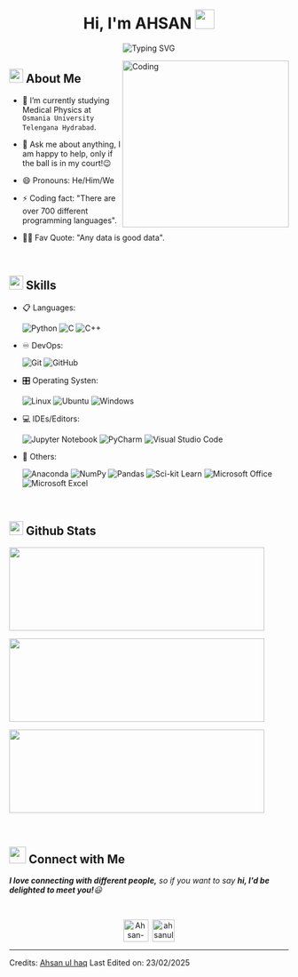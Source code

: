 <h1 align="center">Hi, I'm AHSAN <img src="https://media.giphy.com/media/hvRJCLFzcasrR4ia7z/giphy.gif" width="35"></h1>

<div align="center">
  
![Typing SVG](https://readme-typing-svg.herokuapp.com?font=ROBOT&size=25&color=39FF14&background=000000&center=true&vCenter=true&width=490&lines=%3E+Welcome+to+my+GitHub+profile...!)

</div>

<img align="right" alt="Coding" width="300" height="300" src="https://media3.giphy.com/media/VTtANKl0beDFQRLDTh/giphy.gif?cid=ecf05e47jacxiwiwd7ur7hmgzreyrv0a11bs0tptqen04p1x&rid=giphy.gif&ct=g">

## <img src="https://c.tenor.com/NCRHhqkXrJYAAAAi/programmers-go-internet.gif" width="25">  <b>About Me</b>

- 🔭 I’m currently studying Medical Physics at `Osmania University Telengana Hydrabad`.

- 💬 Ask me about anything, I am happy to help, only if the ball is in my court!😉

- 😄 Pronouns: He/Him/We

- ⚡ Coding fact: "There are over 700 different programming languages".

- 💪🏼 Fav Quote: "Any data is good data".

<br>

## <img src="https://media2.giphy.com/media/QssGEmpkyEOhBCb7e1/giphy.gif?cid=ecf05e47a0n3gi1bfqntqmob8g9aid1oyj2wr3ds3mg700bl&rid=giphy.gif" width ="25"><b> Skills</b>

<p align="center">

- 📋 Languages:

    ![Python](https://img.shields.io/badge/python-3670A0?style=for-the-badge&logo=python&logoColor=ffdd54)
    ![C](https://img.shields.io/badge/C-%2300599C.svg?style=for-the-badge&logo=c&logoColor=white)
    ![C++](https://img.shields.io/badge/C++-%2300599C.svg?style=for-the-badge&logo=cplusplus&logoColor=white)

- ♾️ DevOps:

    ![Git](https://img.shields.io/badge/git-%23F05033.svg?style=for-the-badge&logo=git&logoColor=white)
    ![GitHub](https://img.shields.io/badge/github-%23121011.svg?style=for-the-badge&logo=github&logoColor=white)
    

- 🎛️ Operating Systen:

    ![Linux](https://img.shields.io/badge/Linux-FCC624?style=for-the-badge&logo=linux&logoColor=black)
    ![Ubuntu](https://img.shields.io/badge/Ubuntu-E95420?style=for-the-badge&logo=ubuntu&logoColor=white)
    ![Windows](https://img.shields.io/badge/Windows-0078D6?style=for-the-badge&logo=windows&logoColor=white)
    
- 💻 IDEs/Editors:

    ![Jupyter Notebook](https://img.shields.io/badge/jupyter-%23FA0F00.svg?style=for-the-badge&logo=jupyter&logoColor=white)
    ![PyCharm](https://img.shields.io/badge/pycharm-143?style=for-the-badge&logo=pycharm&logoColor=black&color=black&labelColor=green)
    ![Visual Studio Code](https://img.shields.io/badge/Visual%20Studio%20Code-0078d7.svg?style=for-the-badge&logo=visual-studio-code&logoColor=white)
    
- 🥅 Others:

    ![Anaconda](https://img.shields.io/badge/Anaconda-%2344A833.svg?style=for-the-badge&logo=anaconda&logoColor=white)
    ![NumPy](https://img.shields.io/badge/numpy-%23013243.svg?style=for-the-badge&logo=numpy&logoColor=white)
    ![Pandas](https://img.shields.io/badge/pandas-%23150458.svg?style=for-the-badge&logo=pandas&logoColor=white)
    ![Sci-kit Learn](https://img.shields.io/badge/scikit_learn-F7931E?style=for-the-badge&logo=scikit-learn&logoColor=white)
    ![Microsoft Office](https://img.shields.io/badge/Microsoft_Office-D83B01?style=for-the-badge&logo=microsoft-office&logoColor=white)
    ![Microsoft Excel](https://img.shields.io/badge/Microsoft_Excel-217346?style=for-the-badge&logo=microsoft-excel&logoColor=white)
</p>

<br> 

## <img src="https://media.giphy.com/media/iY8CRBdQXODJSCERIr/giphy.gif" width="25"> <b>Github Stats</b>

<p><img width="460" height="150" src="https://github-readme-stats.vercel.app/api?username=Ahsan687&theme=tokyonight&show_icons=true/460/300">

<p><img width="460" height="150" src="https://github-readme-stats.vercel.app/api/top-langs?username=Ahsan687&show_icons=true&locale=en&layout=compact&theme=tokyonight"/460/300"></p>

<p><img width="460" height="150" src="https://github-readme-streak-stats.herokuapp.com/?user=Ahsan687&theme=tokyonight&&fire=FF801F&currStreakNum=FFBE69&currStreakLabel=FFBE69"/460/300"></p>

<br>

## <img src="https://media.giphy.com/media/LnQjpWaON8nhr21vNW/giphy.gif" width='30'> <b>Connect with Me</b>

 <em><b>I love connecting with different people,</b> so if you want to say <b>hi, I'd be delighted to meet you!</b>😃</em>
 
<br>

<p align="center">
<a href="www.linkedin.com/in/ahsan-ul-haq01" target="blank"><img align="center" src="https://i.pinimg.com/originals/de/b4/6f/deb46f02a59e3b3a2aa58fac16290d63.gif" alt="Ahsan-ul-haq" height="40" width="45" /></a>  
&nbsp;<a href="mailto:ahsanulhaqreshi@gmail.com" target="blank"><img align="center" src="https://user-images.githubusercontent.com/86669668/171339003-ef5b5c96-eac8-478c-a9cc-318ca9477fce.gif" alt="ahsanulhaqreshi@gmail.com" width="40" /></a>       

-----
Credits: [Ahsan ul haq](https://github.com/Ahsan687)
Last Edited on: 23/02/2025
